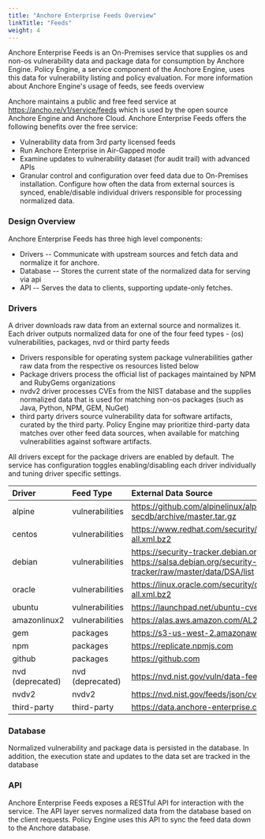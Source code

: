 ```yaml
---
title: "Anchore Enterprise Feeds Overview"
linkTitle: "Feeds"
weight: 4
---
```


Anchore Enterprise Feeds is an On-Premises service that supplies os and non-os vulnerability data and package data for consumption by Anchore Engine. Policy Engine, a service component of the Anchore Engine, uses this data for vulnerability listing and policy evaluation. For more information about Anchore Engine's usage of feeds, see feeds overview

Anchore maintains a public and free feed service at https://ancho.re/v1/service/feeds which is used by the open source Anchore Engine and Anchore Cloud. Anchore Enterprise Feeds offers the following benefits over the free service:

- Vulnerability data from 3rd party licensed feeds
- Run Anchore Enterprise in Air-Gapped mode
- Examine updates to vulnerability dataset (for audit trail) with advanced APIs
- Granular control and configuration over feed data due to On-Premises installation. Configure   how often the data from external sources is synced, enable/disable individual drivers         responsible for processing normalized data.

### Design Overview


Anchore Enterprise Feeds has three high level components:

* Drivers -- Communicate with upstream sources and fetch data and normalize it for anchore.
* Database -- Stores the current state of the normalized data for serving via api
* API -- Serves the data to clients, supporting update-only fetches.

### Drivers

A driver downloads raw data from an external source and normalizes it. Each driver outputs normalized data for one of the four feed types - (os) vulnerabilities, packages, nvd or third party feeds

- Drivers responsible for operating system package vulnerabilities gather raw data from the respective os resources listed below
- Package drivers process the official list of packages maintained by NPM and RubyGems organizations 
- nvdv2 driver processes CVEs from the NIST database and the supplies normalized data that is used for matching non-os packages (such as Java, Python, NPM, GEM, NuGet)
- third party drivers source vulnerability data for software artifacts, curated by the third party. Policy Engine may prioritize third-party data matches over other feed data sources, when available for matching vulnerabilities against software artifacts. 

All drivers except for the package drivers are enabled by default. The service has configuration toggles enabling/disabling each driver individually and tuning driver specific settings.

| Driver | Feed Type | External Data Source |
| :------ | :----------- | :---------- |
| alpine | vulnerabilities | https://github.com/alpinelinux/alpine-secdb/archive/master.tar.gz |
| centos | vulnerabilities | https://www.redhat.com/security/data/oval/com.redhat.rhsa-all.xml.bz2 |
| debian | vulnerabilities | https://security-tracker.debian.org/tracker/data/json https://salsa.debian.org/security-tracker-team/security-tracker/raw/master/data/DSA/list |
| oracle | vulnerabilities | https://linux.oracle.com/security/oval/com.oracle.elsa-all.xml.bz2 |
| ubuntu | vulnerabilities | https://launchpad.net/ubuntu-cve-tracker |
| amazonlinux2 | vulnerabilities | https://alas.aws.amazon.com/AL2/ |
| gem | packages | https://s3-us-west-2.amazonaws.com/rubygems-dumps |
| npm | packages | https://replicate.npmjs.com |
| github | packages | https://github.com |
| nvd (deprecated) | nvd (deprecated) | https://nvd.nist.gov/vuln/data-feeds |
| nvdv2 | nvdv2 | https://nvd.nist.gov/feeds/json/cve/1.0/ |
| third-party | third-party | https://data.anchore-enterprise.com |

### Database

Normalized vulnerability and package data is persisted in the database. In addition, the execution state and updates to the data set are tracked in the database

### API

Anchore Enterprise Feeds exposes a RESTful API for interaction with the service. The API layer serves normalized data from the database based on the client requests. Policy Engine uses this API to sync the feed data down to the Anchore database.

